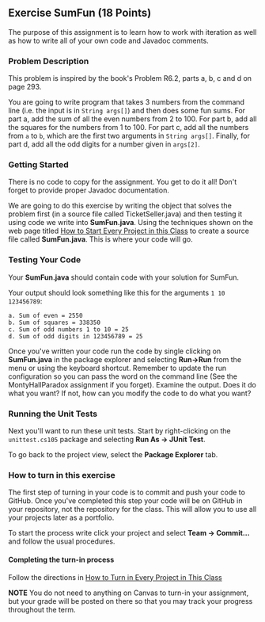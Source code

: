 ## Exercise SumFun (18 Points)

The purpose of this assignment is to learn how to work with iteration as well as how to write all of your own code and Javadoc comments.

### Problem Description

This problem is inspired by the book's Problem R6.2, parts a, b, c and d on page 293.

You are going to write program that takes 3 numbers from the command line (i.e. the input is in `String args[]`) and then does some fun sums. For part a, add the sum of all the even numbers from 2 to 100. For part b, add all the squares for the numbers from 1 to 100. For part c, add all the numbers from `a` to `b`, which are the first two arguments in `String args[]`. Finally, for part d, add all the odd digits for a number given in `args[2]`.

### Getting Started

There is no code to copy for the assignment. You get to do it all! Don't forget to provide proper Javadoc documentation.

We are going to do this exercise by writing the object that solves the problem first (in a source file called TicketSeller.java) and then testing it using code we write into **SumFun.java**. Using the techniques shown on the web page titled [How to Start Every Project in this Class](http://209.129.49.15:7990/projects/CS105/repos/allan.knight/browse/HowToStartEveryProject.md) to create a source file called **SumFun.java**. This is where your code will go. 

### Testing Your Code

Your **SumFun.java** should contain code with your solution for SumFun. 

Your output should look something like this for the arguments `1 10 123456789`:

```
a. Sum of even = 2550
b. Sum of squares = 338350
c. Sum of odd numbers 1 to 10 = 25
d. Sum of odd digits in 123456789 = 25
```

Once you've written your code run the code by single clicking on **SumFun.java** in the package explorer and selecting **Run->Run** from the menu or using the keyboard shortcut. Remember to update the run configuration so you can pass the word on the command line (See the MontyHallParadox assignment if you forget). Examine the output. Does it do what you want? If not, how can you modify the code to do what you want?

### Running the Unit Tests

Next you'll want to run these unit tests. Start by right-clicking on the `unittest.cs105` package and selecting **Run As -> JUnit Test**. 

To go back to the project view, select the **Package Explorer** tab.

### How to turn in this exercise

The first step of turning in your code is to commit and push your code to GitHub. Once you've completed this step your code will be on GitHub in your repository, not the repository for the class. This will allow you to use all your projects later as a portfolio.

To start the process write click your project and select **Team -> Commit...** and follow the usual procedures.

#### Completing the turn-in process

Follow the directions in [How to Turn in Every Project in This Class](http://209.129.49.15:7990/projects/CS105/repos/allan.knight/browse/HowToTurnInEveryProjectInThisClass.md)

**NOTE** You do not need to anything on Canvas to turn-in your assignment, but your grade will be posted on there so that you may track your progress throughout the term.
